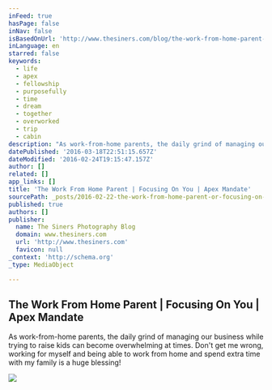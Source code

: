 ```yaml
---
inFeed: true
hasPage: false
inNav: false
isBasedOnUrl: 'http://www.thesiners.com/blog/the-work-from-home-parent-focusing-on-you-apex-mandate/'
inLanguage: en
starred: false
keywords:
  - life
  - apex
  - fellowship
  - purposefully
  - time
  - dream
  - together
  - overworked
  - trip
  - cabin
description: "As work-from-home parents, the daily grind of managing our business while trying to raise kids can become overwhelming at times. Don't get me wrong, working for myself and being able to work from home and spend extra time with my family is a huge blessing!"
datePublished: '2016-03-18T22:51:15.657Z'
dateModified: '2016-02-24T19:15:47.157Z'
author: []
related: []
app_links: []
title: 'The Work From Home Parent | Focusing On You | Apex Mandate'
sourcePath: _posts/2016-02-22-the-work-from-home-parent-or-focusing-on-you-or-apex-mandate.md
published: true
authors: []
publisher:
  name: The Siners Photography Blog
  domain: www.thesiners.com
  url: 'http://www.thesiners.com'
  favicon: null
_context: 'http://schema.org'
_type: MediaObject

---
```

<article style=""><h1>The Work From Home Parent | Focusing On You | Apex Mandate</h1><p>As work-from-home parents, the daily grind of managing our business while trying to raise kids can become overwhelming at times. Don't get me wrong, working for myself and being able to work from home and spend extra time with my family is a huge blessing!</p><img src="https://s3-us-west-2.amazonaws.com/the-grid-img/p/1453c047b4c13956ce1fd1af294a19a27b044604.jpg" /></article>